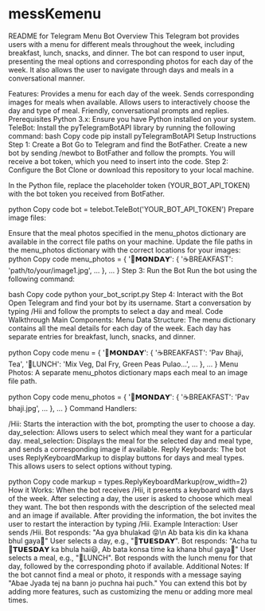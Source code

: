 # messKemenu


README for Telegram Menu Bot
Overview
This Telegram bot provides users with a menu for different meals throughout the week, including breakfast, lunch, snacks, and dinner. The bot can respond to user input, presenting the meal options and corresponding photos for each day of the week. It also allows the user to navigate through days and meals in a conversational manner.

Features:
Provides a menu for each day of the week.
Sends corresponding images for meals when available.
Allows users to interactively choose the day and type of meal.
Friendly, conversational prompts and replies.
Prerequisites
Python 3.x: Ensure you have Python installed on your system.
TeleBot: Install the pyTelegramBotAPI library by running the following command:
bash
Copy code
pip install pyTelegramBotAPI
Setup Instructions
Step 1: Create a Bot
Go to Telegram and find the BotFather.
Create a new bot by sending /newbot to BotFather and follow the prompts.
You will receive a bot token, which you need to insert into the code.
Step 2: Configure the Bot
Clone or download this repository to your local machine.

In the Python file, replace the placeholder token (YOUR_BOT_API_TOKEN) with the bot token you received from BotFather.

python
Copy code
bot = telebot.TeleBot('YOUR_BOT_API_TOKEN')
Prepare image files:

Ensure that the meal photos specified in the menu_photos dictionary are available in the correct file paths on your machine.
Update the file paths in the menu_photos dictionary with the correct locations for your images:
python
Copy code
menu_photos = {
    '📅𝗠𝗢𝗡𝗗𝗔𝗬': {
        '☕BREAKFAST': 'path/to/your/image1.jpg',
        ...
    },
    ...
}
Step 3: Run the Bot
Run the bot using the following command:

bash
Copy code
python your_bot_script.py
Step 4: Interact with the Bot
Open Telegram and find your bot by its username.
Start a conversation by typing /Hii and follow the prompts to select a day and meal.
Code Walkthrough
Main Components:
Menu Data Structure: The menu dictionary contains all the meal details for each day of the week. Each day has separate entries for breakfast, lunch, snacks, and dinner.

python
Copy code
menu = {
    '📅𝗠𝗢𝗡𝗗𝗔𝗬': {
        '☕BREAKFAST': 'Pav Bhaji, Tea',
        '🍲LUNCH': 'Mix Veg, Dal Fry, Green Peas Pulao...',
        ...
    },
    ...
}
Menu Photos: A separate menu_photos dictionary maps each meal to an image file path.

python
Copy code
menu_photos = {
    '📅𝗠𝗢𝗡𝗗𝗔𝗬': {
        '☕BREAKFAST': 'Pav bhaji.jpg',
        ...
    },
    ...
}
Command Handlers:

/Hii: Starts the interaction with the bot, prompting the user to choose a day.
day_selection: Allows users to select which meal they want for a particular day.
meal_selection: Displays the meal for the selected day and meal type, and sends a corresponding image if available.
Reply Keyboards: The bot uses ReplyKeyboardMarkup to display buttons for days and meal types. This allows users to select options without typing.

python
Copy code
markup = types.ReplyKeyboardMarkup(row_width=2)
How it Works:
When the bot receives /Hii, it presents a keyboard with days of the week.
After selecting a day, the user is asked to choose which meal they want.
The bot then responds with the description of the selected meal and an image if available.
After providing the information, the bot invites the user to restart the interaction by typing /Hii.
Example Interaction:
User sends /Hii.
Bot responds: "Aa gya bhulakad 😝\n Ab bata kis din ka khana bhul gaya🤔"
User selects a day, e.g., "📅𝗧𝗨𝗘𝗦𝗗𝗔𝗬".
Bot responds: "Acha tu 📅𝗧𝗨𝗘𝗦𝗗𝗔𝗬 ka bhula hai😃, Ab bata konsa time ka khana bhul gaya🤔"
User selects a meal, e.g., "🍲LUNCH".
Bot responds with the lunch menu for that day, followed by the corresponding photo if available.
Additional Notes:
If the bot cannot find a meal or photo, it responds with a message saying "Abae Jyada tej na bann jo puchna hai puch."
You can extend this bot by adding more features, such as customizing the menu or adding more meal times.
